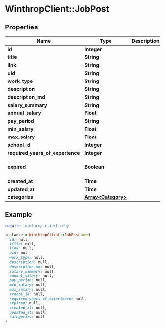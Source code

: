 # WinthropClient::JobPost

## Properties

| Name | Type | Description | Notes |
| ---- | ---- | ----------- | ----- |
| **id** | **Integer** |  | [optional] |
| **title** | **String** |  | [optional] |
| **link** | **String** |  | [optional] |
| **uid** | **String** |  |  |
| **work_type** | **String** |  | [optional] |
| **description** | **String** |  |  |
| **description_md** | **String** |  | [optional] |
| **salary_summary** | **String** |  | [optional] |
| **annual_salary** | **Float** |  | [optional] |
| **pay_period** | **String** |  | [optional] |
| **min_salary** | **Float** |  | [optional] |
| **max_salary** | **Float** |  | [optional] |
| **school_id** | **Integer** |  |  |
| **required_years_of_experience** | **Integer** |  | [optional] |
| **expired** | **Boolean** |  | [optional][default to false] |
| **created_at** | **Time** |  | [optional] |
| **updated_at** | **Time** |  | [optional] |
| **categories** | [**Array&lt;Category&gt;**](Category.md) |  | [optional] |

## Example

```ruby
require 'winthrop-client-ruby'

instance = WinthropClient::JobPost.new(
  id: null,
  title: null,
  link: null,
  uid: null,
  work_type: null,
  description: null,
  description_md: null,
  salary_summary: null,
  annual_salary: null,
  pay_period: null,
  min_salary: null,
  max_salary: null,
  school_id: null,
  required_years_of_experience: null,
  expired: null,
  created_at: null,
  updated_at: null,
  categories: null
)
```

